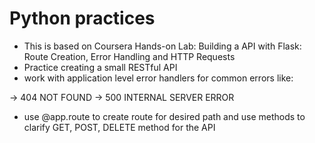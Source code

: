 # Python practices 

- This is based on Coursera Hands-on Lab: Building a API with Flask: Route Creation, Error Handling and HTTP Requests
- Practice creating a small RESTful API
- work with application level error handlers for common errors like:

-> 404 NOT FOUND
-> 500 INTERNAL SERVER ERROR

- use @app.route to create route for desired path and use methods to clarify GET, POST, DELETE method for the API